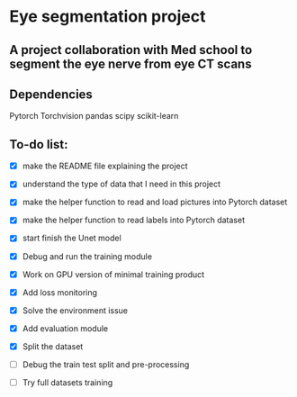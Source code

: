 # Eye segmentation project

## A project collaboration with Med school to segment the eye nerve from eye CT scans

## Dependencies
Pytorch
Torchvision
pandas
scipy
scikit-learn


## To-do list: 
- [x] make the README file explaining the project 
- [x] understand the type of data that I need in this project
- [x] make the helper function to read and load pictures into Pytorch dataset
- [x] make the helper function to read labels into Pytorch dataset
- [x] start finish the Unet model
- [x] Debug and run the training module
- [x] Work on GPU version of minimal training product
- [x] Add loss monitoring
- [x] Solve the environment issue
- [x] Add evaluation module
- [x] Split the dataset
- [ ] Debug the train test split and pre-processing
- [ ] Try full datasets training



